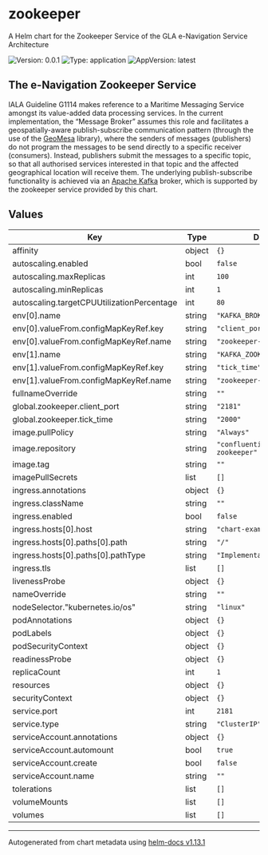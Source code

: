 # zookeeper

A Helm chart for the Zookeeper Service of the GLA e-Navigation Service Architecture

![Version: 0.0.1](https://img.shields.io/badge/Version-0.0.1-informational?style=flat-square) ![Type: application](https://img.shields.io/badge/Type-application-informational?style=flat-square) ![AppVersion: latest](https://img.shields.io/badge/AppVersion-latest-informational?style=flat-square)

## The e-Navigation Zookeeper Service

IALA Guideline G1114 makes reference to a Maritime Messaging Service amongst its
value-added data processing services. In the current implementation, the
“Message Broker” assumes this role and facilitates a geospatially-aware
publish-subscribe communication pattern (through the use of the
[GeoMesa](https://www.geomesa.org) library), where the senders of messages
(publishers) do not program the messages to be send directly to a specific
receiver (consumers). Instead, publishers submit the messages to a specific
topic, so that all authorised services interested in that topic and the affected
geographical location will receive them. The underlying publish-subscribe
functionality is achieved via an [Apache Kafka](https://kafka.apache.org/)
broker, which is supported by the zookeeper service provided by this chart.

## Values

| Key | Type | Default | Description |
|-----|------|---------|-------------|
| affinity | object | `{}` |  |
| autoscaling.enabled | bool | `false` |  |
| autoscaling.maxReplicas | int | `100` |  |
| autoscaling.minReplicas | int | `1` |  |
| autoscaling.targetCPUUtilizationPercentage | int | `80` |  |
| env[0].name | string | `"KAFKA_BROKER_ID"` |  |
| env[0].valueFrom.configMapKeyRef.key | string | `"client_port"` |  |
| env[0].valueFrom.configMapKeyRef.name | string | `"zookeeper-config"` |  |
| env[1].name | string | `"KAFKA_ZOOKEEPER_CONNECT"` |  |
| env[1].valueFrom.configMapKeyRef.key | string | `"tick_time"` |  |
| env[1].valueFrom.configMapKeyRef.name | string | `"zookeeper-config"` |  |
| fullnameOverride | string | `""` |  |
| global.zookeeper.client_port | string | `"2181"` |  |
| global.zookeeper.tick_time | string | `"2000"` |  |
| image.pullPolicy | string | `"Always"` |  |
| image.repository | string | `"confluentinc/cp-zookeeper"` |  |
| image.tag | string | `""` |  |
| imagePullSecrets | list | `[]` |  |
| ingress.annotations | object | `{}` |  |
| ingress.className | string | `""` |  |
| ingress.enabled | bool | `false` |  |
| ingress.hosts[0].host | string | `"chart-example.local"` |  |
| ingress.hosts[0].paths[0].path | string | `"/"` |  |
| ingress.hosts[0].paths[0].pathType | string | `"ImplementationSpecific"` |  |
| ingress.tls | list | `[]` |  |
| livenessProbe | object | `{}` |  |
| nameOverride | string | `""` |  |
| nodeSelector."kubernetes.io/os" | string | `"linux"` |  |
| podAnnotations | object | `{}` |  |
| podLabels | object | `{}` |  |
| podSecurityContext | object | `{}` |  |
| readinessProbe | object | `{}` |  |
| replicaCount | int | `1` |  |
| resources | object | `{}` |  |
| securityContext | object | `{}` |  |
| service.port | int | `2181` |  |
| service.type | string | `"ClusterIP"` |  |
| serviceAccount.annotations | object | `{}` |  |
| serviceAccount.automount | bool | `true` |  |
| serviceAccount.create | bool | `false` |  |
| serviceAccount.name | string | `""` |  |
| tolerations | list | `[]` |  |
| volumeMounts | list | `[]` |  |
| volumes | list | `[]` |  |

----------------------------------------------
Autogenerated from chart metadata using [helm-docs v1.13.1](https://github.com/norwoodj/helm-docs/releases/v1.13.1)